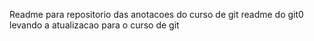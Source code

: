 Readme para repositorio das anotacoes
do curso de git
readme do git0
levando a atualizacao para o curso de git
